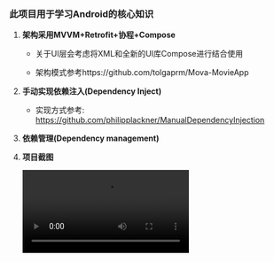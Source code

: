 ### 此项目用于学习Android的核心知识

1. **架构采用MVVM+Retrofit+协程+Compose**

   - 关于UI层会考虑将XML和全新的UI库Compose进行结合使用

   - 架构模式参考https://github.com/tolgaprm/Mova-MovieApp

2. **手动实现依赖注入(Dependency Inject)**

   - 实现方式参考: https://github.com/philipplackner/ManualDependencyInjection

3. **依赖管理(Dependency management)**

4. **项目截图**

   <video src="./assets/screen_record.mov"></video>
